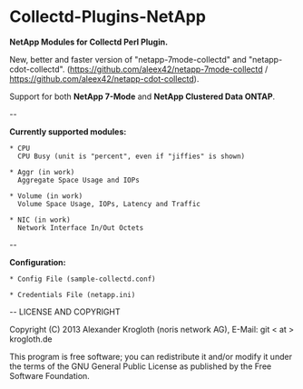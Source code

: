 Collectd-Plugins-NetApp
=======================

<b>NetApp Modules for Collectd Perl Plugin.</b>

New, better and faster version of "netapp-7mode-collectd" and "netapp-cdot-collectd".
(https://github.com/aleex42/netapp-7mode-collectd / https://github.com/aleex42/netapp-cdot-collectd).

Support for both <b>NetApp 7-Mode</b> and <b>NetApp Clustered Data ONTAP</b>.

-- 

<b>Currently supported modules:</b>

    * CPU
      CPU Busy (unit is "percent", even if "jiffies" is shown)
      
    * Aggr (in work)
      Aggregate Space Usage and IOPs

    * Volume (in work)
      Volume Space Usage, IOPs, Latency and Traffic

    * NIC (in work)
      Network Interface In/Out Octets

--

<b>Configuration:</b>

    * Config File (sample-collectd.conf)

    * Credentials File (netapp.ini)

--
LICENSE AND COPYRIGHT

Copyright (C) 2013 Alexander Krogloth (noris network AG), E-Mail: git < at > krogloth.de

This program is free software; you can redistribute it and/or modify it
under the terms of the GNU General Public License as published
by the Free Software Foundation.

